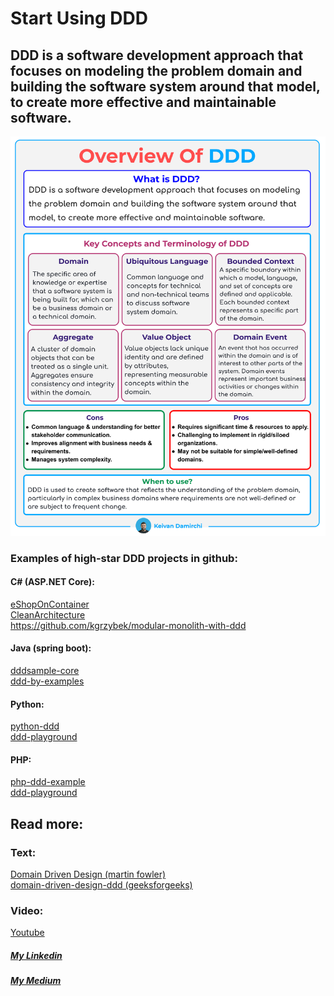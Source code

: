 # Start Using DDD

<h2>DDD is a software development approach that focuses on modeling the problem domain and building the software system around that model, to create more effective and maintainable software.</h2>

<img src="https://github.com/kavaan/ddd/blob/main/ddd%20(2).png"/>

<h3>Examples of high-star DDD projects in github:</h3>

<h4>C# (ASP.NET Core):</h4>
<a href="https://github.com/dotnet-architecture/eShopOnContainer">eShopOnContainer</a><br/>
<a href="https://github.com/ardalis/CleanArchitecture">CleanArchitecture</a><br/>
<a href="modular-monolith-with-ddd">https://github.com/kgrzybek/modular-monolith-with-ddd</a>

<h4>Java (spring boot):</h4>
<a href="https://github.com/citerus/dddsample-core">dddsample-core</a><br/>
<a href="https://github.com/ddd-by-examples/library">ddd-by-examples</a>

<h4>Python:</h4>
<a href="https://github.com/pgorecki/python-ddd">python-ddd</a><br/>
<a href="https://github.com/jorge07/ddd-playground">ddd-playground</a>

<h4>PHP:</h4>
<a href="https://github.com/CodelyTV/php-ddd-example">php-ddd-example</a><br/>
<a href="https://github.com/jorge07/ddd-playground">ddd-playground</a>

<h2>Read more:</h2>
<h3>Text:</h3>
<a href="https://martinfowler.com/bliki/DomainDrivenDesign.html">Domain Driven Design (martin fowler)</a><br/>
<a href="https://www.geeksforgeeks.org/domain-driven-design-ddd">domain-driven-design-ddd (geeksforgeeks)</a>
<h3>Video:</h3>
<a href="https://www.youtube.com/watch?v=pMuiVlnGqjk">Youtube</a>
<h5><a href="https://github.com/kavaan
Medium: https://medium.com/@KeivanDamirchi">My Linkedin</a></h5>
<h5><a href="https://medium.com/@KeivanDamirchi">My Medium</a></h5>
